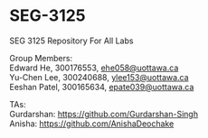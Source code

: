 # SEG-3125
SEG 3125 Repository For All Labs

Group Members: <br>
Edward He, 300176553, ehe058@uottawa.ca <br>
Yu-Chen Lee, 300240688, ylee153@uottawa.ca <br>
Eeshan Patel, 300165634, epate039@uottawa.ca <br>

TAs: <br>
Gurdarshan: https://github.com/Gurdarshan-Singh <br>
Anisha: https://github.com/AnishaDeochake <br>
